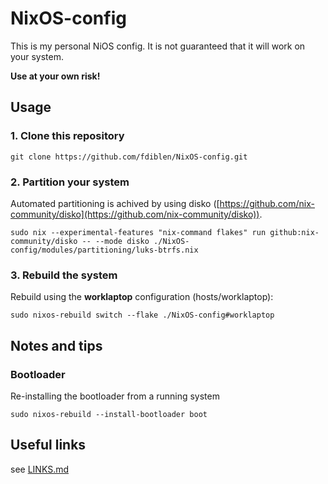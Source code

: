 # NixOS-config

This is my personal NiOS config. It is not guaranteed that it will work on your system.

**Use at your own risk!**

## Usage

### 1. Clone this repository

```shell
git clone https://github.com/fdiblen/NixOS-config.git
```

### 2. Partition your system

Automated partitioning is achived by using disko ([https://github.com/nix-community/disko](https://github.com/nix-community/disko)).

```shell
sudo nix --experimental-features "nix-command flakes" run github:nix-community/disko -- --mode disko ./NixOS-config/modules/partitioning/luks-btrfs.nix
```

### 3. Rebuild the system

Rebuild using the **worklaptop** configuration (hosts/worklaptop):

```shell
sudo nixos-rebuild switch --flake ./NixOS-config#worklaptop
```

## Notes and tips

### Bootloader

Re-installing the bootloader from a running system

```shell
sudo nixos-rebuild --install-bootloader boot
```

## Useful links

see [LINKS.md](LINKS.md)
